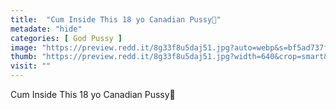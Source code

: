 ```yaml
---
title:  "Cum Inside This 18 yo Canadian Pussy🥰"
metadate: "hide"
categories: [ God Pussy ]
image: "https://preview.redd.it/8g33f8u5daj51.jpg?auto=webp&s=bf5ad737fdf958fd4af63b04459c33fd972baa65"
thumb: "https://preview.redd.it/8g33f8u5daj51.jpg?width=640&crop=smart&auto=webp&s=34c74fe31072c3f3b2b5c961b72124d7eb4087ce"
visit: ""
---
```

Cum Inside This 18 yo Canadian Pussy🥰
